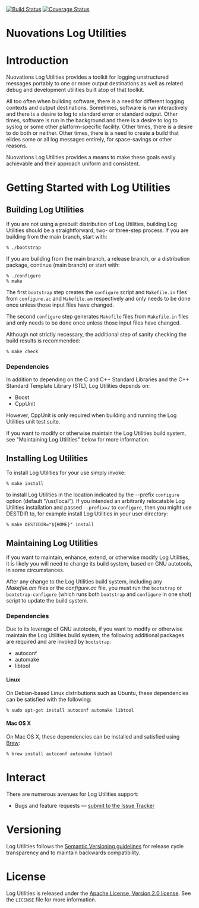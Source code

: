 [![Build Status][LogUtilities-travis-svg]][LogUtilities-travis]
[![Coverage Status][LogUtilities-codecov-svg]][LogUtilities-codecov]

[LogUtilities-travis]: https://travis-ci.com/Nuovations/LogUtilities
[LogUtilities-travis-svg]: https://travis-ci.com/Nuovations/LogUtilities.svg?branch=main
[LogUtilities-codecov]: https://codecov.io/gh/Nuovations/LogUtilities
[LogUtilities-codecov-svg]: https://codecov.io/gh/Nuovations/LogUtilities/branch/main/graph/badge.svg

Nuovations Log Utilities
========================

# Introduction

Nuovations Log Utilities provides a toolkit for logging unstructured
messages portably to one or more output destinations as well as
related debug and development utilities built atop of that toolkit.

All too often when building software, there is a need for different
logging contexts and output destinations. Sometimes, software is run
interactively and there is a desire to log to standard error or
standard output. Other times, software is run in the background and
there is a desire to log to syslog or some other platform-specific
facility. Other times, there is a desire to do both or neither. Other
times, there is a need to create a build that elides some or all log
messages entirely, for space-savings or other reasons.

Nuovations Log Utilities provides a means to make these goals easily
achievable and their approach uniform and consistent.

# Getting Started with Log Utilities

## Building Log Utilities

If you are not using a prebuilt distribution of Log Utilities,
building Log Utilities should be a straightforward, two- or three-step
process. If you are building from the main branch, start with:

    % ./bootstrap

If you are building from the main branch, a release branch, or a
distribution package, continue (main branch) or start with:

    % ./configure
    % make

The first `bootstrap` step creates the `configure` script and
`Makefile.in` files from `configure.ac` and `Makefile.am` respectively
and only needs to be done once unless those input files have changed.

The second `configure` step generates `Makefile` files from
`Makefile.in` files and only needs to be done once unless those input
files have changed.

Although not strictly necessary, the additional step of sanity
checking the build results is recommended:

    % make check

### Dependencies

In addition to depending on the C and C++ Standard Libraries and the
C++ Standard Template Library (STL), Log Utilities depends on:

  * Boost
  * CppUnit

However, CppUnit is only required when building and running the Log
Utilities unit test suite.

If you want to modify or otherwise maintain the Log Utilities build
system, see "Maintaining Log Utilities" below for more information.

## Installing Log Utilities

To install Log Utilities for your use simply invoke:

    % make install

to install Log Utilities in the location indicated by the --prefix
`configure` option (default "/usr/local"). If you intended an
arbitrarily relocatable Log Utilities installation and passed
`--prefix=/` to `configure`, then you might use DESTDIR to, for
example install Log Utilities in your user directory:

    % make DESTIDIR="${HOME}" install

## Maintaining Log Utilities

If you want to maintain, enhance, extend, or otherwise modify Log
Utilities, it is likely you will need to change its build system,
based on GNU autotools, in some circumstances.

After any change to the Log Utilities build system, including any
*Makefile.am* files or the *configure.ac* file, you must run the
`bootstrap` or `bootstrap-configure` (which runs both `bootstrap` and
`configure` in one shot) script to update the build system.

### Dependencies

Due to its leverage of GNU autotools, if you want to modify or
otherwise maintain the Log Utilities build system, the following
additional packages are required and are invoked by `bootstrap`:

  * autoconf
  * automake
  * libtool

#### Linux

On Debian-based Linux distributions such as Ubuntu, these dependencies
can be satisfied with the following:

    % sudo apt-get install autoconf automake libtool

#### Mac OS X

On Mac OS X, these dependencies can be installed and satisfied using
[Brew](https://brew.sh/):

    % brew install autoconf automake libtool

# Interact

There are numerous avenues for Log Utilities support:

  * Bugs and feature requests — [submit to the Issue Tracker](https://github.com/Nuovations/LogUtilities/issues)

# Versioning

Log Utilities follows the [Semantic Versioning guidelines](http://semver.org/)
for release cycle transparency and to maintain backwards compatibility.

# License

Log Utilities is released under the [Apache License, Version 2.0 license](https://opensource.org/licenses/Apache-2.0).
See the `LICENSE` file for more information.

